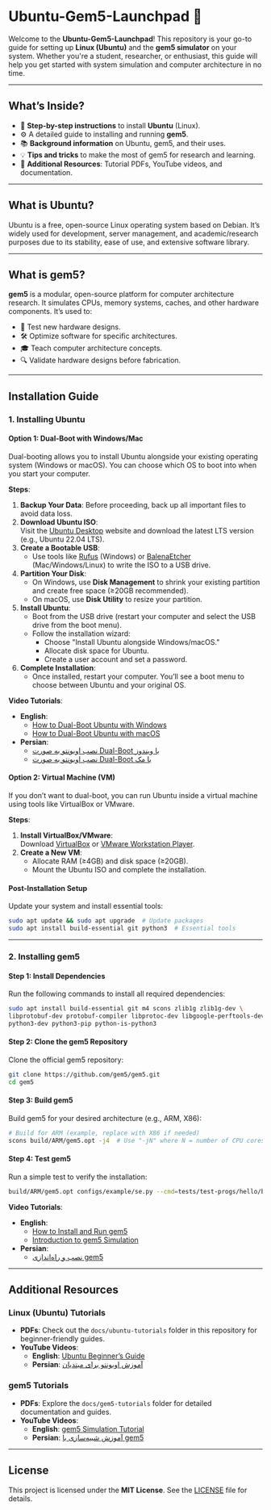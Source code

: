 # **Ubuntu-Gem5-Launchpad** 🚀  
Welcome to the **Ubuntu-Gem5-Launchpad**! This repository is your go-to guide for setting up **Linux (Ubuntu)** and the **gem5 simulator** on your system. Whether you're a student, researcher, or enthusiast, this guide will help you get started with system simulation and computer architecture in no time.

---

## **What’s Inside?**  
- 🐧 **Step-by-step instructions** to install **Ubuntu** (Linux).  
- ⚙️ A detailed guide to installing and running **gem5**.  
- 📚 **Background information** on Ubuntu, gem5, and their uses.  
- 💡 **Tips and tricks** to make the most of gem5 for research and learning.  
- 📂 **Additional Resources**: Tutorial PDFs, YouTube videos, and documentation.  

---

## **What is Ubuntu?**  
Ubuntu is a free, open-source Linux operating system based on Debian. It’s widely used for development, server management, and academic/research purposes due to its stability, ease of use, and extensive software library.

---

## **What is gem5?**  
**gem5** is a modular, open-source platform for computer architecture research. It simulates CPUs, memory systems, caches, and other hardware components. It’s used to:  
- 🧠 Test new hardware designs.  
- 🛠️ Optimize software for specific architectures.  
- 🎓 Teach computer architecture concepts.  
- 🔍 Validate hardware designs before fabrication.  

---

## **Installation Guide**  

### **1. Installing Ubuntu**  
#### **Option 1: Dual-Boot with Windows/Mac**  
Dual-booting allows you to install Ubuntu alongside your existing operating system (Windows or macOS). You can choose which OS to boot into when you start your computer.  

**Steps**:  
1. **Backup Your Data**: Before proceeding, back up all important files to avoid data loss.  
2. **Download Ubuntu ISO**:  
   Visit the [Ubuntu Desktop](https://ubuntu.com/download/desktop) website and download the latest LTS version (e.g., Ubuntu 22.04 LTS).  
3. **Create a Bootable USB**:  
   - Use tools like [Rufus](https://rufus.ie/) (Windows) or [BalenaEtcher](https://www.balena.io/etcher/) (Mac/Windows/Linux) to write the ISO to a USB drive.  
4. **Partition Your Disk**:  
   - On Windows, use **Disk Management** to shrink your existing partition and create free space (≥20GB recommended).  
   - On macOS, use **Disk Utility** to resize your partition.  
5. **Install Ubuntu**:  
   - Boot from the USB drive (restart your computer and select the USB drive from the boot menu).  
   - Follow the installation wizard:  
     - Choose "Install Ubuntu alongside Windows/macOS."  
     - Allocate disk space for Ubuntu.  
     - Create a user account and set a password.  
6. **Complete Installation**:  
   - Once installed, restart your computer. You’ll see a boot menu to choose between Ubuntu and your original OS.  

**Video Tutorials**:  
- **English**:  
  - [How to Dual-Boot Ubuntu with Windows](https://youtu.be/GXxTxBPKecQ)
  - [How to Dual-Boot Ubuntu with macOS](https://youtu.be/KIgxEEzT9ek)  
- **Persian**:  
  - [نصب اوبونتو به صورت Dual-Boot با ویندوز](https://youtu.be/oRC4jNQrnMU)  
  - [نصب اوبونتو به صورت Dual-Boot با مک](https://it-planet.ir/8527)  

#### **Option 2: Virtual Machine (VM)**  
If you don’t want to dual-boot, you can run Ubuntu inside a virtual machine using tools like VirtualBox or VMware.  

**Steps**:  
1. **Install VirtualBox/VMware**:  
   Download [VirtualBox](https://www.virtualbox.org) or [VMware Workstation Player](https://www.bing.com/ck/a?!&&p=8ad9b8648572845286d19d466e3e083481ab665931a504d74c6f90bd8308e171JmltdHM9MTc0MDcwMDgwMA&ptn=3&ver=2&hsh=4&fclid=0da4df0f-03c4-6b03-1b37-cb2002a46a21&psq=VMware+Workstation+Player.&u=a1aHR0cHM6Ly9ibG9ncy52bXdhcmUuY29tL3dvcmtzdGF0aW9uLzIwMjQvMDUvdm13YXJlLXdvcmtzdGF0aW9uLXByby1ub3ctYXZhaWxhYmxlLWZyZWUtZm9yLXBlcnNvbmFsLXVzZS5odG1s&ntb=1).  
2. **Create a New VM**:  
   - Allocate RAM (≥4GB) and disk space (≥20GB).  
   - Mount the Ubuntu ISO and complete the installation.  

#### **Post-Installation Setup**  
Update your system and install essential tools:  
```bash
sudo apt update && sudo apt upgrade  # Update packages
sudo apt install build-essential git python3  # Essential tools
```

---

### **2. Installing gem5**  
#### **Step 1: Install Dependencies**  
Run the following commands to install all required dependencies:  
```bash
sudo apt install build-essential git m4 scons zlib1g zlib1g-dev \
libprotobuf-dev protobuf-compiler libprotoc-dev libgoogle-perftools-dev \
python3-dev python3-pip python-is-python3
```

#### **Step 2: Clone the gem5 Repository**  
Clone the official gem5 repository:  
```bash
git clone https://github.com/gem5/gem5.git
cd gem5
```

#### **Step 3: Build gem5**  
Build gem5 for your desired architecture (e.g., ARM, X86):  
```bash
# Build for ARM (example, replace with X86 if needed)
scons build/ARM/gem5.opt -j4  # Use "-jN" where N = number of CPU cores
```

#### **Step 4: Test gem5**  
Run a simple test to verify the installation:  
```bash
build/ARM/gem5.opt configs/example/se.py --cmd=tests/test-progs/hello/bin/arm/linux/hello
```

**Video Tutorials**:  
- **English**:  
  - [How to Install and Run gem5]([https://www.youtube.com/watch?v=XYZ](https://youtu.be/d59ct6SYmzg))  
  - [Introduction to gem5 Simulation](https://youtu.be/n-jeY_tWzVY)  
- **Persian**:  
  - [نصب و راه‌اندازی gem5](https://www.aparat.com/v/6L0mK/)  
---

## **Additional Resources**  
### **Linux (Ubuntu) Tutorials**  
- **PDFs**: Check out the `docs/ubuntu-tutorials` folder in this repository for beginner-friendly guides.  
- **YouTube Videos**:  
  - **English**: [Ubuntu Beginner’s Guide](https://www.youtube.com/watch?v=XYZ)  
  - **Persian**: [آموزش اوبونتو برای مبتدیان](https://www.youtube.com/watch?v=XYZ)  

### **gem5 Tutorials**  
- **PDFs**: Explore the `docs/gem5-tutorials` folder for detailed documentation and guides.  
- **YouTube Videos**:  
  - **English**: [gem5 Simulation Tutorial](https://www.youtube.com/watch?v=XYZ)  
  - **Persian**: [آموزش شبیه‌سازی با gem5](https://www.youtube.com/watch?v=XYZ)  

---

## **License**  
This project is licensed under the **MIT License**. See the [LICENSE](LICENSE) file for details.  
